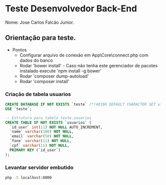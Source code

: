 # Teste Desenvolvedor Back-End

Nome: Jose Carlos Falcão Junior.

## Orientação para teste.

* Pontos
    * Configurar arquivo de conexão em App\Core\connect.php com dados do banco
    * Rodar 'bower install' - Caso não tenha este gerenciador de pacotes instalado execute 'npm install -g bower'
    * Rodar 'composer dump-autoload'
    * Rodar 'composer install'

### Criação de tabela usuarios

```sql
CREATE DATABASE IF NOT EXISTS `teste` /*!40100 DEFAULT CHARACTER SET utf8 COLLATE utf8_bin */;
USE `teste`;

-- Estrutura para tabela teste.usuarios
CREATE TABLE IF NOT EXISTS `usuarios` (
  `id_user` int(11) NOT NULL AUTO_INCREMENT,
  `name` varchar(100) NOT NULL,
  `email` varchar(50) NOT NULL,
  `fone` varchar(11) NOT NULL,
  `cpf` varchar(11) NOT NULL,
  PRIMARY KEY (`id_user`)
);

```

### Levantar servidor embutido

```bash
php -S localhost:8000
```
